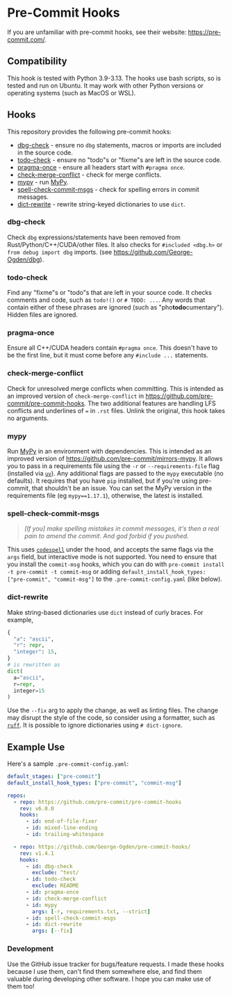 # Pre-Commit Hooks

If you are unfamiliar with pre-commit hooks, see their website: https://pre-commit.com/.

## Compatibility

This hook is tested with Python 3.9-3.13.
The hooks use bash scripts, so is tested and run on Ubuntu.
It may work with other Python versions or operating systems (such as MacOS or WSL).

## Hooks

This repository provides the following pre-commit hooks:

- [dbg-check](#dbg-check) - ensure no `dbg` statements, macros or imports are included in the source code.
- [todo-check](#todo-check) - ensure no "todo"s or "fixme"s are left in the source code.
- [pragma-once](#pragma-once) - ensure all headers start with `#pragma once`.
- [check-merge-conflict](#check-merge-conflict) - check for merge conflicts.
- [mypy](#mypy) - run [MyPy](#https://github.com/python/mypy).
- [spell-check-commit-msgs](#spell-check-commit-msgs) - check for spelling errors in commit messages.
- [dict-rewrite](#dict-rewrite) - rewrite string-keyed dictionaries to use `dict`.

### dbg-check

Check `dbg` expressions/statements have been removed from Rust/Python/C++/CUDA/other files.
It also checks for `#included <dbg.h>` or `from debug import dbg` imports. (see https://github.com/George-Ogden/dbg).

### todo-check

Find any "fixme"s or "todo"s that are left in your source code.
It checks comments and code, such as `todo!()` or `# TODO: ...`.
Any words that contain either of these phrases are ignored (such as "pho**todo**cumentary").
Hidden files are ignored.

### pragma-once

Ensure all C++/CUDA headers contain `#pragma once`.
This doesn't have to be the first line, but it must come before any `#include ...` statements.

### check-merge-conflict

Check for unresolved merge conflicts when committing.
This is intended as an improved version of `check-merge-conflict` in https://github.com/pre-commit/pre-commit-hooks.
The two additional features are handling LFS conflicts and underlines of `=` in `.rst` files.
Unlink the original, this hook takes no arguments.

### mypy

Run [MyPy](#https://github.com/python/mypy) in an environment with dependencies.
This is intended as an improved version of https://github.com/pre-commit/mirrors-mypy.
It allows you to pass in a requirements file using the `-r` or `--requirements-file` flag (installed via [`uv`](https://docs.astral.sh/uv/)). Any additional flags are passed to the `mypy` executable (no defaults).
It requires that you have `pip` installed, but if you're using pre-commit, that shouldn't be an issue.
You can set the MyPy version in the requirements file (eg `mypy==1.17.1`), otherwise, the latest is installed.

### spell-check-commit-msgs

> _[If you] make spelling mistakes in commit messages, it's then a real pain to amend the commit. And god forbid if you pushed._

This uses [`codespell`](https://github.com/codespell-project/codespell) under the hood, and accepts the same flags via the `args` field, but interactive mode is not supported.
You need to ensure that you install the `commit-msg` hooks, which you can do with `pre-commit install -t pre-commit -t commit-msg` or adding `default_install_hook_types: ["pre-commit", "commit-msg"]` to the `.pre-commit-config.yaml` (like below).

### dict-rewrite

Make string-based dictionaries use `dict` instead of curly braces. For example,

```python
{
  "a": "ascii",
  "r": repr,
  "integer": 15,
}
# is rewritten as
dict(
  a="ascii",
  r=repr,
  integer=15
)
```

Use the `--fix` arg to apply the change, as well as linting files.
The change may disrupt the style of the code, so consider using a formatter, such as [`ruff`](https://github.com/astral-sh/ruff/).
It is possible to ignore dictionaries using `# dict-ignore`.

## Example Use

Here's a sample `.pre-commit-config.yaml`:

```yaml
default_stages: ["pre-commit"]
default_install_hook_types: ["pre-commit", "commit-msg"]

repos:
  - repo: https://github.com/pre-commit/pre-commit-hooks
    rev: v6.0.0
    hooks:
      - id: end-of-file-fixer
      - id: mixed-line-ending
      - id: trailing-whitespace

  - repo: https://github.com/George-Ogden/pre-commit-hooks/
    rev: v1.4.1
    hooks:
      - id: dbg-check
        exclude: ^test/
      - id: todo-check
        exclude: README
      - id: pragma-once
      - id: check-merge-conflict
      - id: mypy
        args: [-r, requirements.txt, --strict]
      - id: spell-check-commit-msgs
      - id: dict-rewrite
        args: [--fix]
```

### Development

Use the GitHub issue tracker for bugs/feature requests.
I made these hooks because I use them, can't find them somewhere else, and find them valuable during developing other software.
I hope you can make use of them too!
